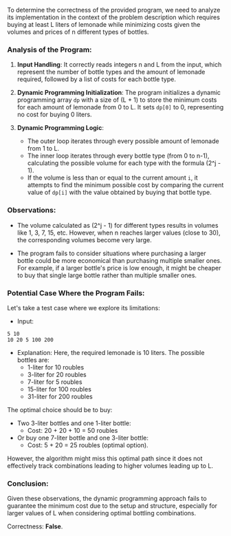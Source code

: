 To determine the correctness of the provided program, we need to analyze its implementation in the context of the problem description which requires buying at least L liters of lemonade while minimizing costs given the volumes and prices of n different types of bottles.

### Analysis of the Program:
1. **Input Handling**: It correctly reads integers n and L from the input, which represent the number of bottle types and the amount of lemonade required, followed by a list of costs for each bottle type.
  
2. **Dynamic Programming Initialization**: The program initializes a dynamic programming array `dp` with a size of \(L + 1\) to store the minimum costs for each amount of lemonade from 0 to L. It sets `dp[0]` to 0, representing no cost for buying 0 liters.

3. **Dynamic Programming Logic**:
   - The outer loop iterates through every possible amount of lemonade from 1 to L.
   - The inner loop iterates through every bottle type (from 0 to n-1), calculating the possible volume for each type with the formula \(2^j - 1\).
   - If the volume is less than or equal to the current amount `i`, it attempts to find the minimum possible cost by comparing the current value of `dp[i]` with the value obtained by buying that bottle type.

### Observations:
- The volume calculated as \(2^j - 1\) for different types results in volumes like 1, 3, 7, 15, etc. However, when n reaches larger values (close to 30), the corresponding volumes become very large.
  
- The program fails to consider situations where purchasing a larger bottle could be more economical than purchasing multiple smaller ones. For example, if a larger bottle's price is low enough, it might be cheaper to buy that single large bottle rather than multiple smaller ones.

### Potential Case Where the Program Fails:
Let's take a test case where we explore its limitations:
- Input:
```
5 10
10 20 5 100 200
```
- Explanation:
Here, the required lemonade is 10 liters. The possible bottles are:
  - 1-liter for 10 roubles
  - 3-liter for 20 roubles
  - 7-liter for 5 roubles
  - 15-liter for 100 roubles
  - 31-liter for 200 roubles

The optimal choice should be to buy:
- Two 3-liter bottles and one 1-liter bottle:
  - Cost: 20 + 20 + 10 = 50 roubles
- Or buy one 7-liter bottle and one 3-liter bottle:
  - Cost: 5 + 20 = 25 roubles (optimal option).

However, the algorithm might miss this optimal path since it does not effectively track combinations leading to higher volumes leading up to L.

### Conclusion:
Given these observations, the dynamic programming approach fails to guarantee the minimum cost due to the setup and structure, especially for larger values of L when considering optimal bottling combinations.

Correctness: **False**.